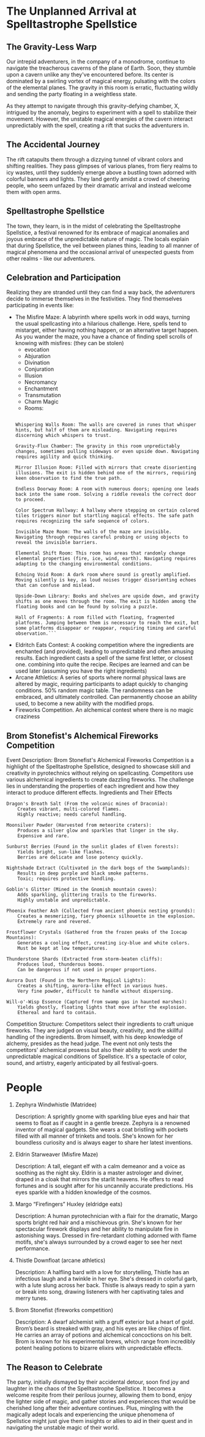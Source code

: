 # The Unplanned Arrival at Spelltastrophe Spellstice

## The Gravity-Less Warp

Our intrepid adventurers, in the company of a monodrome, continue to navigate the treacherous caverns of the plane of Earth. Soon, they stumble upon a cavern unlike any they've encountered before. Its center is dominated by a swirling vortex of magical energy, pulsating with the colors of the elemental planes. The gravity in this room is erratic, fluctuating wildly and sending the party floating in a weightless state.

As they attempt to navigate through this gravity-defying chamber, X, intrigued by the anomaly, begins to experiment with a spell to stabilize their movement. However, the unstable magical energies of the cavern interact unpredictably with the spell, creating a rift that sucks the adventurers in.

## The Accidental Journey

The rift catapults them through a dizzying tunnel of vibrant colors and shifting realities. They pass glimpses of various planes, from fiery realms to icy wastes, until they suddenly emerge above a bustling town adorned with colorful banners and lights. They land gently amidst a crowd of cheering people, who seem unfazed by their dramatic arrival and instead welcome them with open arms.

## Spelltastrophe Spellstice

The town, they learn, is in the midst of celebrating the Spelltastrophe Spellstice, a festival renowned for its embrace of magical anomalies and joyous embrace of the unpredictable nature of magic. The locals explain that during Spellstice, the veil between planes thins, leading to all manner of magical phenomena and the occasional arrival of unexpected guests from other realms - like our adventurers.

## Celebration and Participation

Realizing they are stranded until they can find a way back, the adventurers decide to immerse themselves in the festivities. They find themselves participating in events like:

* The Misfire Maze: A labyrinth where spells work in odd ways, turning the usual spellcasting into a hilarious challenge. Here, spells tend to mistarget, either having nothing happen, or an alternative target happen.  As you wander the maze, you have a chance of finding spell scrolls of knowing with misfires: (they can be stolen)
    * evocation
    * Abjuration
    * Divination
    * Conjuration
    * Illusion
    * Necromancy
    * Enchantment
    * Transmutation
    * Charm Magic
    * Rooms:
    ```Misfire Maze Rooms and Descriptions

    Whispering Walls Room: The walls are covered in runes that whisper hints, but half of them are misleading. Navigating requires discerning which whispers to trust.

    Gravity-Flux Chamber: The gravity in this room unpredictably changes, sometimes pulling sideways or even upside down. Navigating requires agility and quick thinking.

    Mirror Illusion Room: Filled with mirrors that create disorienting illusions. The exit is hidden behind one of the mirrors, requiring keen observation to find the true path.

    Endless Doorway Room: A room with numerous doors; opening one leads back into the same room. Solving a riddle reveals the correct door to proceed.

    Color Spectrum Hallway: A hallway where stepping on certain colored tiles triggers minor but startling magical effects. The safe path requires recognizing the safe sequence of colors.

    Invisible Maze Room: The walls of the maze are invisible. Navigating through requires careful probing or using objects to reveal the invisible barriers.

    Elemental Shift Room: This room has areas that randomly change elemental properties (fire, ice, wind, earth). Navigating requires adapting to the changing environmental conditions.

    Echoing Void Room: A dark room where sound is greatly amplified. Moving silently is key, as loud noises trigger disorienting echoes that can confuse and mislead.

    Upside-Down Library: Books and shelves are upside down, and gravity shifts as one moves through the room. The exit is hidden among the floating books and can be found by solving a puzzle.

    Hall of Fragments: A room filled with floating, fragmented platforms. Jumping between them is necessary to reach the exit, but some platforms disappear or reappear, requiring timing and careful observation.```

* Eldritch Eats Contest: A cooking competition where the ingredients are enchanted (and provided), leading to unpredictable and often amusing results. Each ingredient casts a spell of the same first letter, or closest one.  combining into quite the recipe. Recipes are learned and can be used later (assuming you have the right ingredients)
* Arcane Athletics: A series of sports where normal physical laws are altered by magic, requiring participants to adapt quickly to changing conditions. 50% random magic table. The randomness can be embraced, and ultimately controlled.  Can permanently choose an ability used, to become a new ability with the modified props.
* Fireworks Competition. An alchemical contest where there is no magic craziness

## Brom Stonefist's Alchemical Fireworks Competition

Event Description:
Brom Stonefist's Alchemical Fireworks Competition is a highlight of the Spelltastrophe Spellstice, designed to showcase skill and creativity in pyrotechnics without relying on spellcasting. Competitors use various alchemical ingredients to create dazzling fireworks. The challenge lies in understanding the properties of each ingredient and how they interact to produce different effects.
Ingredients and Their Effects

    Dragon's Breath Salt (From the volcanic mines of Draconia):
        Creates vibrant, multi-colored flames.
        Highly reactive; needs careful handling.

    Moonsilver Powder (Harvested from meteorite craters):
        Produces a silver glow and sparkles that linger in the sky.
        Expensive and rare.

    Sunburst Berries (Found in the sunlit glades of Elven forests):
        Yields bright, sun-like flashes.
        Berries are delicate and lose potency quickly.

    Nightshade Extract (Cultivated in the dark bogs of the Swamplands):
        Results in deep purple and black smoke patterns.
        Toxic; requires protective handling.

    Goblin's Glitter (Mined in the Gnomish mountain caves):
        Adds sparkling, glittering trails to the fireworks.
        Highly unstable and unpredictable.

    Phoenix Feather Ash (Collected from ancient phoenix nesting grounds):
        Creates a mesmerizing, fiery phoenix silhouette in the explosion.
        Extremely rare and revered.

    Frostflower Crystals (Gathered from the frozen peaks of the Icecap Mountains):
        Generates a cooling effect, creating icy-blue and white colors.
        Must be kept at low temperatures.

    Thunderstone Shards (Extracted from storm-beaten cliffs):
        Produces loud, thunderous booms.
        Can be dangerous if not used in proper proportions.

    Aurora Dust (Found in the Northern Magical Lights):
        Creates a shifting, aurora-like effect in various hues.
        Very fine powder, difficult to handle without dispersing.

    Will-o'-Wisp Essence (Captured from swamp gas in haunted marshes):
        Yields ghostly, floating lights that move after the explosion.
        Ethereal and hard to contain.

Competition Structure:
Competitors select their ingredients to craft unique fireworks. They are judged on visual beauty, creativity, and the skillful handling of the ingredients. Brom himself, with his deep knowledge of alchemy, presides as the head judge. The event not only tests the competitors' alchemical prowess but also their ability to work under the unpredictable magical conditions of Spellstice. It's a spectacle of color, sound, and artistry, eagerly anticipated by all festival-goers.

# People
1. Zephyra Windwhistle (Matridee)

    Description: A sprightly gnome with sparkling blue eyes and hair that seems to float as if caught in a gentle breeze. Zephyra is a renowned inventor of magical gadgets. She wears a coat bristling with pockets filled with all manner of trinkets and tools. She's known for her boundless curiosity and is always eager to share her latest inventions.

2. Eldrin Starweaver (Misfire Maze)

    Description: A tall, elegant elf with a calm demeanor and a voice as soothing as the night sky. Eldrin is a master astrologer and diviner, draped in a cloak that mirrors the starlit heavens. He offers to read fortunes and is sought after for his uncannily accurate predictions. His eyes sparkle with a hidden knowledge of the cosmos.

3. Margo “Firefingers” Huxley (eldridge eats)

    Description: A human pyrotechnician with a flair for the dramatic, Margo sports bright red hair and a mischievous grin. She's known for her spectacular firework displays and her ability to manipulate fire in astonishing ways. Dressed in fire-retardant clothing adorned with flame motifs, she's always surrounded by a crowd eager to see her next performance.

4. Thistle Downfloat (arcane athletics)

    Description: A halfling bard with a love for storytelling, Thistle has an infectious laugh and a twinkle in her eye. She's dressed in colorful garb, with a lute slung across her back. Thistle is always ready to spin a yarn or break into song, drawing listeners with her captivating tales and merry tunes.

5. Brom Stonefist (fireworks competition)

    Description: A dwarf alchemist with a gruff exterior but a heart of gold. Brom’s beard is streaked with gray, and his eyes are like chips of flint. He carries an array of potions and alchemical concoctions on his belt. Brom is known for his experimental brews, which range from incredibly potent healing potions to bizarre elixirs with unpredictable effects.

## The Reason to Celebrate

The party, initially dismayed by their accidental detour, soon find joy and laughter in the chaos of the Spelltastrophe Spellstice. It becomes a welcome respite from their perilous journey, allowing them to bond, enjoy the lighter side of magic, and gather stories and experiences that would be cherished long after their adventure continues. Plus, mingling with the magically adept locals and experiencing the unique phenomena of Spellstice might just give them insights or allies to aid in their quest and in navigating the unstable magic of their world.